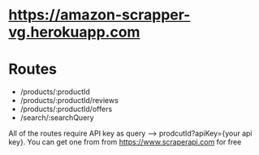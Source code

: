 # https://amazon-scrapper-vg.herokuapp.com

# Routes

- /products/:productId
- /products/:productId/reviews
- /products/:productId/offers
- /search/:searchQuery

All of the routes require API key as query --> prodcutId?apiKey={your api key}. You can get one from from https://www.scraperapi.com for free


